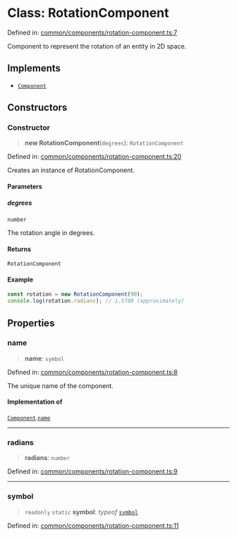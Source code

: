 # Class: RotationComponent

Defined in: [common/components/rotation-component.ts:7](https://github.com/Forge-Game-Engine/Forge/blob/80c88dbc1226e2ea185d187b85121eb9c3da7ead/src/common/components/rotation-component.ts#L7)

Component to represent the rotation of an entity in 2D space.

## Implements

- [`Component`](../interfaces/Component.md)

## Constructors

### Constructor

> **new RotationComponent**(`degrees`): `RotationComponent`

Defined in: [common/components/rotation-component.ts:20](https://github.com/Forge-Game-Engine/Forge/blob/80c88dbc1226e2ea185d187b85121eb9c3da7ead/src/common/components/rotation-component.ts#L20)

Creates an instance of RotationComponent.

#### Parameters

##### degrees

`number`

The rotation angle in degrees.

#### Returns

`RotationComponent`

#### Example

```ts
const rotation = new RotationComponent(90);
console.log(rotation.radians); // 1.5708 (approximately)
```

## Properties

### name

> **name**: `symbol`

Defined in: [common/components/rotation-component.ts:8](https://github.com/Forge-Game-Engine/Forge/blob/80c88dbc1226e2ea185d187b85121eb9c3da7ead/src/common/components/rotation-component.ts#L8)

The unique name of the component.

#### Implementation of

[`Component`](../interfaces/Component.md).[`name`](../interfaces/Component.md#name)

***

### radians

> **radians**: `number`

Defined in: [common/components/rotation-component.ts:9](https://github.com/Forge-Game-Engine/Forge/blob/80c88dbc1226e2ea185d187b85121eb9c3da7ead/src/common/components/rotation-component.ts#L9)

***

### symbol

> `readonly` `static` **symbol**: *typeof* [`symbol`](#symbol)

Defined in: [common/components/rotation-component.ts:11](https://github.com/Forge-Game-Engine/Forge/blob/80c88dbc1226e2ea185d187b85121eb9c3da7ead/src/common/components/rotation-component.ts#L11)
